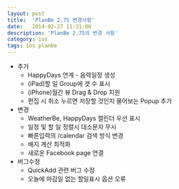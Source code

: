 ```yaml
---
layout: post
title:  'PlanBe 2.75 변경사항'
date:   2014-02-27 11:31:00
description: 'PlanBe 2.75의 변경 사항'
category: ios
tags: ios planbe
---
```


- 추가
    - HappyDays 연계 - 음력일정 생성
    - (iPad)할 일 Group에 갯 수 표시
    - (iPhone)월간 뷰 Drag & Drop 지원 
    - 편집 시 취소 누르면 저장할 것인지 물어보는 Popup 추가
- 변경
    - WeatherBe, HappyDays 캘린더 우선 표시
    - 일정 및 할 일 정렬시 대소문자 무시 
    - 빠른입력의 /calendar 검색 방식 변경
    - 배지 계산 최적화
    - 새로운 Facebook page 연결
- 버그수정
    - QuickAdd 관련 버그 수정
    - 오늘에 마감일 없는 할일표시 옵션 오류
